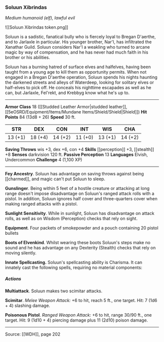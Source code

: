 ### Soluun Xibrindas
_Medium humanoid (elf), lawful evil_

![[Soluun Xibrindas token.png]]

Soluun is a sadistic, fanatical bully who is fiercely loyal to Bregan D'aerthe, and to Jarlaxle in particular. His younger brother, Nar'l, has infiltrated the Xanathar Guild. Soluun considers Nar'l a weakling who turned to arcane magic by way of compensation, and he has never had much faith in his brother or his abilities.

Soluun has a burning hatred of surface elves and halfelves, having been taught from a young age to kill them as opportunity permits. When not engaged in a Bregan D'aerthe operation, Soluun spends his nights haunting the darkened streets and alleys of Waterdeep, looking for solitary elves or half-elves to pick off. He conceals his nighttime escapades as well as he can, but Jarlaxle, Fel'rekt, and Krebbyg know what he's up to.






---

**Armor Class** 18 ([[Studded Leather Armor|studded leather]], [[5eOSRD/Equipment/Items/Mundane Items/Shield/Shield|Shield]])
**Hit Points** 84 (13d8 + 26)
**Speed** 30 ft.

| STR     | DEX     | CON     | INT     | WIS     | CHA     |
|---------|---------|---------|---------|---------|---------|
| 13 (+1) | 18 (+4) | 14 (+2) | 11 (+0) | 13 (+1) | 14 (+2) |

**Saving Throws** wis +3, dex +6, con +4
**Skills** [[perception]] +3, [[stealth]] +8
**Senses** darkvision 120 ft.
**Passive Perception** 13
**Languages** Elvish, Undercommon
**Challenge** 4 (1,100 XP)

---

**Fey Ancestry**. Soluun has advantage on saving throws against being [[charmed]], and magic can't put Soluun to sleep.

**Gunslinger**. Being within 5 feet of a hostile creature or attacking at long range doesn't impose disadvantage on Soluun's ranged attack rolls with a pistol. In addition, Soluun ignores half cover and three-quarters cover when making ranged attacks with a pistol.

**Sunlight Sensitivity**. While in sunlight, Soluun has disadvantage on attack rolls, as well as on Wisdom (Perception) checks that rely on sight.

**Equipment**. Four packets of smokepowder and a pouch containing 20 pistol bullets

**Boots of Elvenkind**. Whilst wearing these boots Soluun's steps make no sound and he has advantage on any Dexterity (Stealth) checks that rely on moving silently.

**Innate Spellcasting.** Soluun's spellcasting ability is Charisma. It can innately cast the following spells, requiring no material components:

##### Actions
**Multiattack**. Soluun makes two scimitar attacks.

**Scimitar**. _Melee Weapon Attack:_ +6 to hit, reach 5 ft., one target. Hit: 7 (1d6 + 4) slashing damage.

**Poisonous Pistol**. _Ranged Weapon Attack:_ +6 to hit, range 30/90 ft., one target. Hit: 9 (1d10 + 4) piercing damage plus 11 (2d10) poison damage.


---

Source: [[WDH]], page 202